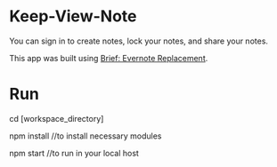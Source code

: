 # Keep-View-Note

You can sign in to create notes, lock your notes, and share your notes.

This app was built using [Brief: Evernote Replacement](https://github.com/thegoldenmule/csci-5030/blob/develop/notes/briefs/evernote.md).

# Run

cd [workspace_directory]

npm install //to install necessary modules

npm start //to run in your local host
